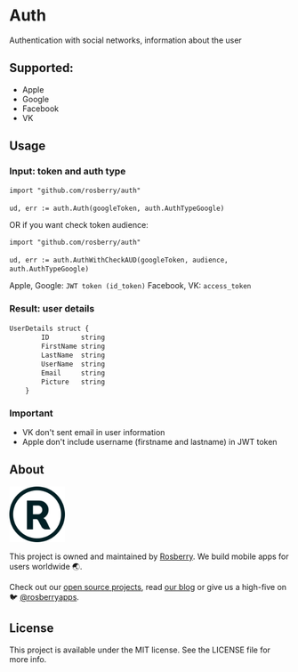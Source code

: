 # Auth

Authentication with social networks, information about the user

## Supported:
- Apple
- Google
- Facebook
- VK


## Usage
### Input: token and auth type
```golang
import "github.com/rosberry/auth"

ud, err := auth.Auth(googleToken, auth.AuthTypeGoogle)
```

OR if you want check token audience:
```golang
import "github.com/rosberry/auth"

ud, err := auth.AuthWithCheckAUD(googleToken, audience, auth.AuthTypeGoogle)
```

Apple, Google: ```JWT token (id_token)```
Facebook, VK: ```access_token```

### Result: user details
```golang
UserDetails struct {
		ID        string
		FirstName string
		LastName  string
		UserName  string
		Email     string
		Picture   string
    }
```

### Important
- VK don't sent email in user information
- Apple don't include username (firstname and lastname) in JWT token


## About

<img src="https://github.com/rosberry/Foundation/blob/master/Assets/full_logo.png?raw=true" height="100" />

This project is owned and maintained by [Rosberry](http://rosberry.com). We build mobile apps for users worldwide 🌏.

Check out our [open source projects](https://github.com/rosberry), read [our blog](https://medium.com/@Rosberry) or give us a high-five on 🐦 [@rosberryapps](http://twitter.com/RosberryApps).

## License

This project is available under the MIT license. See the LICENSE file for more info.
